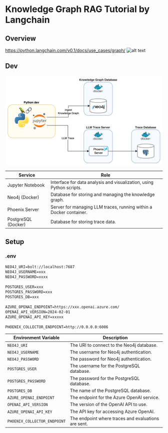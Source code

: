 <!-- @format -->

# Knowledge Graph RAG Tutorial by Langchain

## Overview

<https://python.langchain.com/v0.1/docs/use_cases/graph/>
![alt text](https://python.langchain.com/v0.1/assets/images/graph_usecase-34d891523e6284bb6230b38c5f8392e5.png)

## Dev

![img](docs/dev_container.png)

| Service             | Role                                                                 |
| ------------------- | -------------------------------------------------------------------- |
| Jupyter Notebook    | Interface for data analysis and visualization, using Python scripts. |
| Neo4j (Docker)      | Database for storing and managing the knowledge graph.               |
| Phoenix Server      | Server for managing LLM traces, running within a Docker container.   |
| PostgreSQL (Docker) | Database for storing trace data.                                     |

## Setup

### .env

```shell
NEO4J_URI=bolt://localhost:7687
NEO4J_USERNAME=xxx
NEO4J_PASSWORD=xxxx

POSTGRES_USER=xxx
POSTGRES_PASSWORD=xxx
POSTGRES_DB=xxx

AZURE_OPENAI_ENDPOINT=https://xxx.openai.azure.com/
OPENAI_API_VERSION=2024-02-01
AZURE_OPENAI_API_KEY=xxxxx

PHOENIX_COLLECTOR_ENDPOINT=http://0.0.0.0:6006
```

| Environment Variable         | Description                                         |
| ---------------------------- | --------------------------------------------------- |
| `NEO4J_URI`                  | The URI to connect to the Neo4j database.           |
| `NEO4J_USERNAME`             | The username for Neo4j authentication.              |
| `NEO4J_PASSWORD`             | The password for Neo4j authentication.              |
| `POSTGRES_USER`              | The username for the PostgreSQL database.           |
| `POSTGRES_PASSWORD`          | The password for the PostgreSQL database.           |
| `POSTGRES_DB`                | The name of the PostgreSQL database.                |
| `AZURE_OPENAI_ENDPOINT`      | The endpoint for the Azure OpenAI service.          |
| `OPENAI_API_VERSION`         | The version of the OpenAI API to use.               |
| `AZURE_OPENAI_API_KEY`       | The API key for accessing Azure OpenAI.             |
| `PHOENIX_COLLECTOR_ENDPOINT` | The endpoint where traces and evaluations are sent. |
